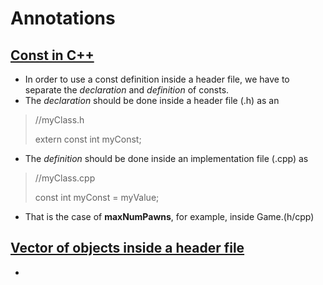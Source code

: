 # Annotations

## [Const in C++](https://stackoverflow.com/questions/2328671/constant-variables-not-working-in-header)

- In order to use a const definition inside a header file, we have to separate the _declaration_ and _definition_ of consts. 
- The _declaration_ should be done inside a header file (.h) as an 
> //myClass.h
> 
> extern const int myConst; 

- The _definition_ should be done inside an implementation file (.cpp) as 
> //myClass.cpp
>
> const int myConst = myValue;

- That is the case of **maxNumPawns**, for example, inside Game.(h/cpp)

## [Vector of objects inside a header file](https://stackoverflow.com/questions/29298026/stdvector-size-in-header)

- 
